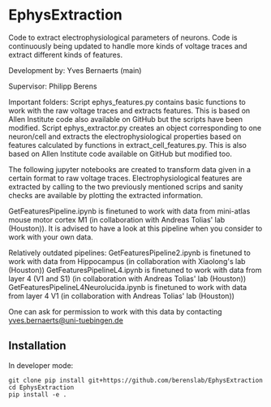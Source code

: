 # EphysExtraction
Code to extract electrophysiological parameters of neurons. Code is continuously being updated to handle more kinds of voltage traces and extract different kinds of features.

Development by: Yves Bernaerts (main)

Supervisor: Philipp Berens


Important folders: 
Script ephys_features.py contains basic functions to work with the raw voltage traces and extracts features. This is based on Allen Institute code also available on GitHub but the scripts have been modified.
Script ephys_extractor.py creates an object corresponding to one neuron/cell and extracts the electrophysiological properties based on features calculated by functions in extract_cell_features.py. This is also based on Allen Institute code available on GitHub but modified too.


The following jupyter notebooks are created to transform data given in a certain format to raw voltage traces. Electrophysiological features are extracted by calling to the two previously mentioned scrips and sanity checks are available by plotting the extracted information.


GetFeaturesPipeline.ipynb is finetuned to work with data from mini-atlas mouse motor cortex M1 (in collaboration with Andreas Tolias' lab (Houston)). It is advised to have a look at this pipeline when you consider to work with your own data.

Relatively outdated pipelines:
GetFeaturesPipeline2.ipynb is finetuned to work with data from Hippocampus (in collaboration with Xiaolong's lab (Houston))
GetFeaturesPipelineL4.ipynb is finetuned to work with data from layer 4 (V1 and S1) (in collaboration with Andreas Tolias' lab (Houston))
GetFeaturesPipelineL4Neurolucida.ipynb is finetuned to work with data from layer 4 V1 (in collaboration with Andreas Tolias' lab (Houston))

One can ask for permission to work with this data by contacting yves.bernaerts@uni-tuebingen.de

## Installation

In developer mode:
```shell script
git clone pip install git+https://github.com/berenslab/EphysExtraction
cd EphysExtraction
pip install -e .
```
